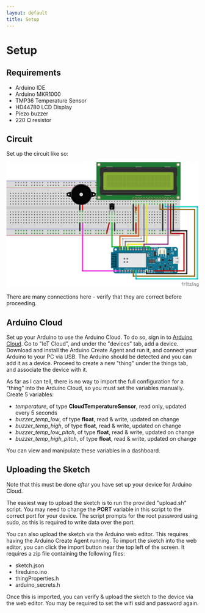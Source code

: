 ```yaml
---
layout: default
title: Setup
---
```


# Setup

## Requirements

- Arduino IDE
- Arduino MKR1000
- TMP36 Temperature Sensor
- HD44780 LCD Display
- Piezo buzzer
- 220 Ω resistor

## Circuit

Set up the circuit like so:

![Circuit](fireduino_circuit.png)

There are many connections here - verify that they are correct before proceeding.

## Arduino Cloud

Set up your Arduino to use the Arduino Cloud. To do so, sign in to
[Arduino Cloud](https://cloud.arduino.cc). Go to "IoT Cloud", and under the "devices" tab, add a
device. Download and install the Arduino Create Agent and run it, and connect your Arduino to your
PC via USB. The Arduino should be detected and you can add it as a device. Proceed to create a new
"thing" under the things tab, and associate the device with it.

As far as I can tell, there is no way to import the full configuration for a "thing" into the
Arduino Cloud, so you must set the variables manually. Create 5 variables:

- *temperature*, of type **CloudTemperatureSensor**, read only, updated every 5 seconds
- *buzzer_temp_low*, of type **float**, read & write, updated on change
- *buzzer_temp_high*, of type **float**, read & write, updated on change
- *buzzer_temp_low_pitch*, of type **float**, read & write, updated on change
- *buzzer_temp_high_pitch*, of type **float**, read & write, updated on change

You can view and manipulate these variables in a dashboard.

## Uploading the Sketch

Note that this must be done *after* you have set up your device for Arduino Cloud.

The easiest way to upload the sketch is to run the provided "upload.sh" script. You may need to
change the **PORT** variable in this script to the correct port for your device. The script prompts
for the root password using sudo, as this is required to write data over the port.

You can also upload the sketch via the Arduino web editor. This requires having the Arduino Create
Agent running. To import the sketch into the web editor, you can click the import button near the
top left of the screen. It requires a zip file containing the following files:

- sketch.json
- fireduino.ino
- thingProperties.h
- arduino_secrets.h

Once this is imported, you can verify & upload the sketch to the device via the web editor. You may
be required to set the wifi ssid and password again.